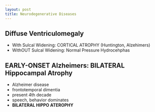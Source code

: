 ```yaml
---
layout: post
title: Neurodegenerative Diseases
---
```



## Diffuse Ventriculomegaly

- With Sulcal Widening: CORTICAL ATROPHY (Huntington, Alzehimers)
- WithOUT Sulcal Widening: Normal Pressure Hydrocehphas


## EARLY-ONSET Alzheimers: BILATERAL Hippocampal Atrophy

- Alzheimer disease
- frontotemporal dimentia
- present 4th decade
- speech, behavior dominates
- __BILATERAL HIPPO ATEROPHY__



